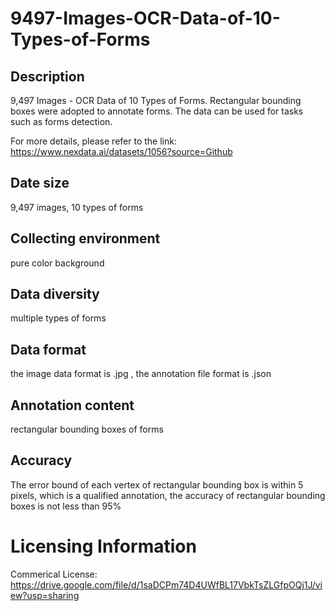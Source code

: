 # 9497-Images-OCR-Data-of-10-Types-of-Forms

## Description
9,497 Images - OCR Data of 10 Types of Forms. Rectangular bounding boxes were adopted to annotate forms. The data can be used for tasks such as forms detection.

For more details, please refer to the link: https://www.nexdata.ai/datasets/1056?source=Github


## Date size
9,497 images, 10 types of forms

## Collecting environment
pure color background

## Data diversity
multiple types of forms

## Data format
the image data format is .jpg , the annotation file format is .json

## Annotation content
rectangular bounding boxes of forms

## Accuracy
The error bound of each vertex of rectangular bounding box is within 5 pixels, which is a qualified annotation, the accuracy of rectangular bounding boxes is not less than 95%

# Licensing Information
Commerical License: https://drive.google.com/file/d/1saDCPm74D4UWfBL17VbkTsZLGfpOQj1J/view?usp=sharing
